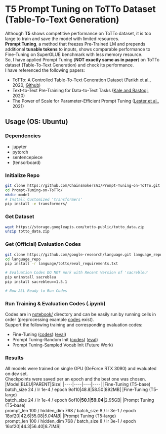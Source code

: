# T5 Prompt Tuning on ToTTo Dataset (Table-To-Text Generation)
Although **T5** shows competitive performance on ToTTo dataset, it is too large to train and save the model with limited resources.<br/>
**Prompt Tuning**, a method that freezes Pre-Trained LM and prepends additional **tunable tokens** to inputs, shows comparable performance to Fine-Tuning on SuperGLUE benchmark with less memory resource.<br/>
So, I have applied Prompt Tuning (**NOT exactly same as in paper**) on ToTTo dataset (Table-To-Text Generation) and check its performance.<br/>
I have referenced the following papers:
* ToTTo: A Controlled Table-To-Text Generation Dataset ([Parikh et al.](https://arxiv.org/abs/2004.14373), 2020, [Github](https://github.com/google-research-datasets/ToTTo))
* Text-to-Text Pre-Training for Data-to-Text Tasks ([Kale and Rastogi](https://arxiv.org/abs/2005.10433), 2020)
* The Power of Scale for Parameter-Efficient Prompt Tuning ([Lester et al.](https://arxiv.org/abs/2104.08691), 2021)
## Usage (OS: Ubuntu)
### Dependencies
* jupyter
* pytorch
* sentencepiece
* (tensorboard)
### Initialize Repo
```bash
git clone https://github.com/ChainsmokersAI/Prompt-Tuning-on-ToTTo.git
cd Prompt-Tuning-on-ToTTo/
mkdir model
# Install Customized 'transformers'
pip install -e transformers/
```
### Get Dataset
```bash
wget https://storage.googleapis.com/totto-public/totto_data.zip
unzip totto_data.zip
```
### Get (Official) Evaluation Codes
```bash
git clone https://github.com/google-research/language.git language_repo
cd language_repo
pip install -r language/totto/eval_requirements.txt

# Evaluation Codes DO NOT Work with Recent Version of 'sacrebleu'
pip uninstall sacrebleu
pip install sacrebleu==1.5.1

# Now ALL Ready to Run Codes
```
### Run Training & Evaluation Codes (.ipynb)
Codes are in [notebook/](https://github.com/ChainsmokersAI/Prompt-Tuning-on-ToTTo/tree/main/notebook) directory and can be easily run by running cells in order (preprocessing example [codes](https://github.com/ChainsmokersAI/Prompt-Tuning-on-ToTTo/blob/main/notebook/1.%20Preprocess.ipynb) exist).<br/>
Support the following training and corresponding evaluation codes:
* Fine-Tuning ([codes](https://github.com/ChainsmokersAI/Prompt-Tuning-on-ToTTo/blob/main/notebook/2.%20Finetune.ipynb)) ([eval](https://github.com/ChainsmokersAI/Prompt-Tuning-on-ToTTo/blob/main/notebook/3.%20Evaluate.ipynb))
* Prompt Tuning-Random Init ([codes](https://github.com/ChainsmokersAI/Prompt-Tuning-on-ToTTo/blob/main/notebook/4.%20Prompt-Tuning.ipynb)) ([eval](https://github.com/ChainsmokersAI/Prompt-Tuning-on-ToTTo/blob/main/notebook/5.%20Evaluate%20(Prompt-Tuning).ipynb))
* Prompt Tuning-Sampled Vocab Init (Future Work)
### Results
All models were trained on single GPU (GeForce RTX 3090) and evaluated on dev set.<br/>
Checkpoints were saved per an epoch and the best one was chosen.
|Model|BLEU|PARENT|Size|
|----|----|----|----|
|Fine-Tuning (T5-base)<br/>batch_size 24 / lr 1e-4 / epoch 9of10|48.8|58.50|892MB|
|Fine-Tuning (T5-large)<br/>batch_size 24 / lr 1e-4 / epoch 6of10|**50.1**|**59.04**|2.95GB|
|Prompt Tuning (T5-base)<br/>prompt_len 100 / hidden_dim 768 / batch_size 8 / lr 3e-1 / epoch 18of20|42.6|55.08|*5.04MB*|
|Prompt Tuning (T5-large)<br/>prompt_len 100 / hidden_dim 768 / batch_size 8 / lr 3e-1 / epoch 16of20|44.3|56.40|*6.71MB*|

